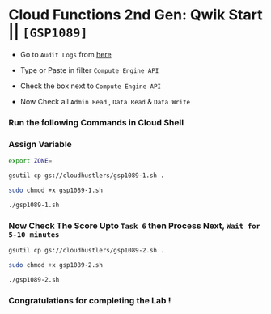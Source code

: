# Cloud Functions 2nd Gen: Qwik Start || `[GSP1089]`

* Go to `Audit Logs` from [here](https://console.cloud.google.com/iam-admin/audit?)

* Type or Paste in filter `Compute Engine API`

* Check the box next to `Compute Engine API`

* Now Check all `Admin Read` , `Data Read` & `Data Write`

### Run the following Commands in Cloud Shell

### Assign Variable

```bash
export ZONE=
```

```bash
gsutil cp gs://cloudhustlers/gsp1089-1.sh .

sudo chmod +x gsp1089-1.sh

./gsp1089-1.sh
```

### Now Check The Score Upto `Task 6` then Process Next, `Wait for 5-10 minutes`

```bash
gsutil cp gs://cloudhustlers/gsp1089-2.sh .

sudo chmod +x gsp1089-2.sh

./gsp1089-2.sh
```

### Congratulations for completing the Lab !
